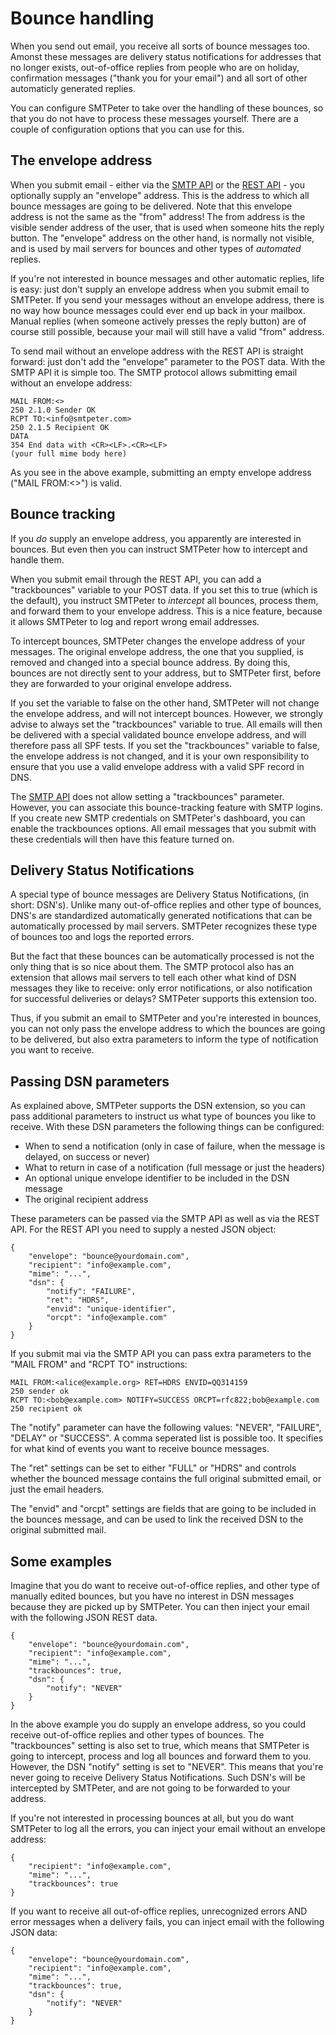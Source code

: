 # Bounce handling

When you send out email, you receive all sorts of bounce messages too.
Amonst these messages are delivery status notifications for addresses that
no longer exists, out-of-office replies from people who are on holiday,
confirmation messages ("thank you for your email") and all sort of 
other automaticly generated replies.

You can configure SMTPeter to take over the handling of these bounces, so
that you do not have to process these messages yourself. There are a couple
of configuration options that you can use for this.


## The envelope address

When you submit email - either via the [SMTP API](smtp-api) or the 
[REST API](rest-api) - you optionally supply an "envelope" address. This
is the address to which all bounce messages are going to be delivered. Note
that this envelope address is not the same as the "from" address! The 
from address is the visible sender address of the user, that is used 
when someone hits the reply button. The "envelope" address on the other
hand, is normally not visible, and is used by mail servers for bounces 
and other types of _automated_ replies.

If you're not interested in bounce messages and other automatic replies, 
life is easy: just don't supply an envelope address when you submit email
to SMTPeter. If you send your messages without an envelope address, there 
is no way how bounce messages could ever end up back in your mailbox. 
Manual replies (when someone actively presses the reply button) are of 
course still possible, because your mail will still have a valid "from" address.

To send mail without an envelope address with the REST API is straight 
forward: just don't add the "envelope" parameter to the POST data. With 
the SMTP API it is simple too. The SMTP protocol allows submitting email 
without an envelope address:

````
MAIL FROM:<>
250 2.1.0 Sender OK
RCPT TO:<info@smtpeter.com>
250 2.1.5 Recipient OK
DATA
354 End data with <CR><LF>.<CR><LF>
(your full mime body here)
````

As you see in the above example, submitting an empty envelope address 
("MAIL FROM:<>") is valid.


## Bounce tracking

If you _do_ supply an envelope address, you apparently are interested
in bounces. But even then you can instruct SMTPeter how to intercept 
and handle them.

When you submit email through the REST API, you can add a "trackbounces"
variable to your POST data. If you set this to true (which is the default), 
you instruct SMTPeter to _intercept_ all bounces, process them, and 
forward them to your envelope address. This is a nice feature, because it
allows SMTPeter to log and report wrong email addresses.

To intercept bounces, SMTPeter changes the envelope address of your
messages. The original envelope address, the one that you supplied, is
removed and changed into a special bounce address. By doing this, 
bounces are not directly sent to your address, but to SMTPeter first, 
before they are forwarded to your original envelope address.

If you set the variable to false on the other hand, SMTPeter will not 
change the envelope address, and will not intercept bounces. However, we 
strongly advise to always set the "trackbounces" variable to true. All 
emails will then be delivered with a special validated bounce envelope address, 
and will therefore pass all SPF tests. If you set the "trackbounces" 
variable to false, the envelope address is not changed, and it is your 
own responsibility to ensure that you use a valid envelope address with 
a valid SPF record in DNS.

The [SMTP API](smtp-api) does not allow setting a "trackbounces" parameter.
However, you can associate this bounce-tracking feature with SMTP logins.
If you create new SMTP credentials on SMTPeter's dashboard, you can
enable the trackbounces options. All email messages that you submit
with these credentials will then have this feature turned on.


## Delivery Status Notifications

A special type of bounce messages are Delivery Status Notifications,
(in short: DSN's). Unlike many out-of-office replies and other type of
bounces, DNS's are standardized automatically generated notifications
that can be automatically processed by mail servers. SMTPeter recognizes
these type of bounces too and logs the reported errors.

But the fact that these bounces can be automatically processed is not
the only thing that is so nice about them. The SMTP protocol also has an
extension that allows mail servers to tell each other what kind of DSN
messages they like to receive: only error notifications, or also notification
for successful deliveries or delays? SMTPeter supports this extension too.

Thus, if you submit an email to SMTPeter and you're interested in bounces,
you can not only pass the envelope address to which the bounces are going
to be delivered, but also extra parameters to inform the type of 
notification you want to receive.


## Passing DSN parameters

As explained above, SMTPeter supports the DSN extension, so you can pass
additional parameters to instruct us what type of bounces you like
to receive. With these DSN parameters the following things can be configured:

- When to send a notification (only in case of failure, when the message is delayed, on success or never)
- What to return in case of a notification (full message or just the headers)
- An optional unique envelope identifier to be included in the DSN message
- The original recipient address

These parameters can be passed via the SMTP API as well as via the REST
API. For the REST API you need to supply a nested JSON object:

````
{
    "envelope": "bounce@yourdomain.com",
    "recipient": "info@example.com",
    "mime": "...",
    "dsn": {
        "notify": "FAILURE",
        "ret": "HDRS",
        "envid": "unique-identifier",
        "orcpt": "info@example.com"
    }
}
````

If you submit mai via the SMTP API you can pass extra parameters to
the "MAIL FROM" and "RCPT TO" instructions:

````
MAIL FROM:<alice@example.org> RET=HDRS ENVID=QQ314159
250 sender ok
RCPT TO:<bob@example.com> NOTIFY=SUCCESS ORCPT=rfc822;bob@example.com
250 recipient ok
````

The "notify" parameter can have the following values: "NEVER", "FAILURE",
"DELAY" or "SUCCESS". A comma seperated list is possible too. It specifies
for what kind of events you want to receive bounce messages.

The "ret" settings can be set to either "FULL" or "HDRS" and controls
whether the bounced message contains the full original submitted email,
or just the email headers.

The "envid" and "orcpt" settings are fields that are going to be included
in the bounces message, and can be used to link the received DSN to the
original submitted mail.


## Some examples

Imagine that you do want to receive out-of-office replies, and other type
of manually edited bounces, but you have no interest in DSN messages
because they are picked up by SMTPeter. You can then inject your email
with the following JSON REST data.

````
{
    "envelope": "bounce@yourdomain.com",
    "recipient": "info@example.com",
    "mime": "...",
    "trackbounces": true,
    "dsn": {
        "notify": "NEVER"
    }
}
````

In the above example you do supply an envelope address, so you could receive
out-of-office replies and other types of bounces. The "trackbounces"
setting is also set to true, which means that SMTPeter is going to intercept,
process and log all bounces and forward them to you. However, the DSN
"notify" setting is set to "NEVER". This means that you're never going
to receive Delivery Status Notifications. Such DSN's will be intercepted
by SMTPeter, and are not going to be forwarded to your address.

If you're not interested in processing bounces at all, but you do want 
SMTPeter to log all the errors, you can inject your email without an 
envelope address:

````
{
    "recipient": "info@example.com",
    "mime": "...",
    "trackbounces": true
}
````

If you want to receive all out-of-office replies, unrecognized errors 
AND error messages when a delivery fails, you can inject email with the
following JSON data:

````
{
    "envelope": "bounce@yourdomain.com",
    "recipient": "info@example.com",
    "mime": "...",
    "trackbounces": true,
    "dsn": {
        "notify": "NEVER"
    }
}
````

